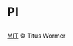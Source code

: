 # PI

## [](some-image.svg "License")

[MIT](http://www.opensource.org/licenses/MIT) © Titus Wormer
